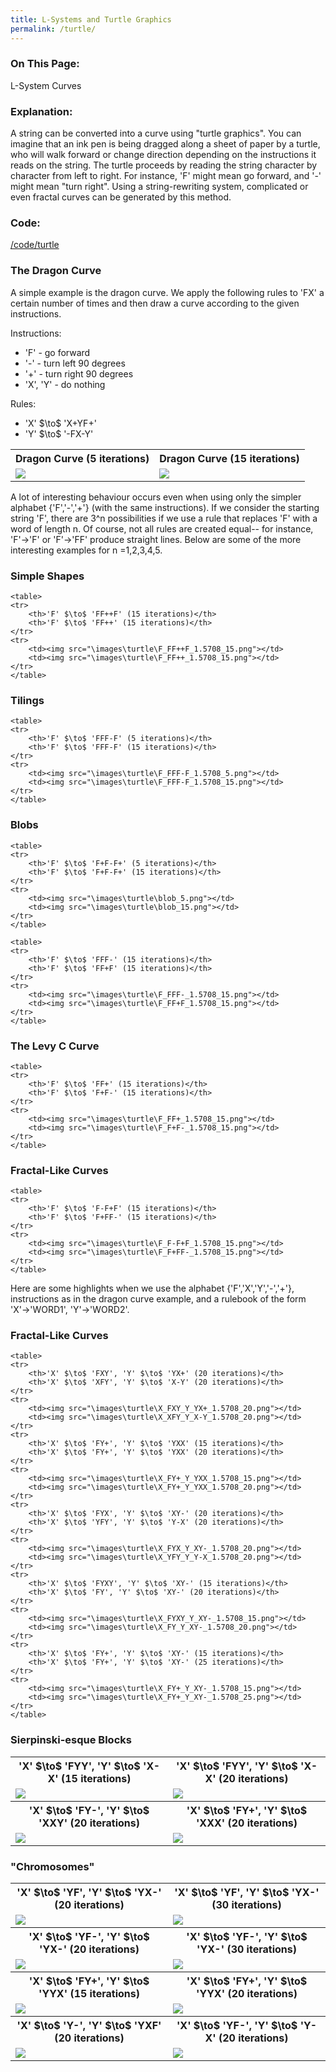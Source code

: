 ```yaml
---
title: L-Systems and Turtle Graphics
permalink: /turtle/
---
```

<h3>On This Page:</h3> 
L-System Curves

<h3>Explanation:</h3> 
A string can be converted into a curve using "turtle graphics". 
You can imagine that an ink pen is being dragged along a sheet of paper by a turtle, who will walk forward or change direction depending on the instructions it reads on the string.
The turtle proceeds by reading the string character by character from left to right.
For instance, 'F' might mean go forward, and '-' might mean "turn right". 
Using a string-rewriting system, complicated or even fractal curves can be generated by this method.

<h3>Code:</h3> 
<a href ="https://github.com/ibeach/ibeach.github.io/tree/master/code/turtle">/code/turtle</a>

<h3>The Dragon Curve</h3>
 A simple example is the dragon curve. We apply the following rules to 'FX' a certain number of times and then draw a curve according to the given instructions.
<p>
Instructions:
<ul>
<li>'F' - go forward</li>
<li>'-' - turn left 90 degrees</li>
<li>'+' - turn right 90 degrees</li>
<li>'X', 'Y' - do nothing </li>
</ul>
Rules:
<ul>
<li>'X' $\to$ 'X+YF+' </li>
<li>'Y' $\to$ '-FX-Y' </li>
</ul>

<table>
<tr> 
	<th>Dragon Curve (5 iterations)</th>
	<th>Dragon Curve (15 iterations)</th>
</tr>
<tr> 
	<td><img src="\images\turtle\dragon_5.png"></td>
	<td><img src="\images\turtle\dragon_15.png"></td>
</tr>
</table>

A lot of interesting behaviour occurs even when using only the simpler alphabet {'F','-','+'} (with the same instructions). 
If we consider the starting string 'F', there are 3^n possibilities if we use a rule that replaces 'F' with a word of length n.
Of course, not all rules are created equal-- for instance, 'F'$\to$'F' or 'F'$\to$'FF' produce straight lines.
Below are some of the more interesting examples for n =1,2,3,4,5.

<h3>Simple Shapes</h3>

	<table>
	<tr> 
		<th>'F' $\to$ 'FF++F' (15 iterations)</th>
		<th>'F' $\to$ 'FF++' (15 iterations)</th>
	</tr>
	<tr> 
		<td><img src="\images\turtle\F_FF++F_1.5708_15.png"></td>
		<td><img src="\images\turtle\F_FF++_1.5708_15.png"></td>
	</tr>
	</table>
	
<h3>Tilings</h3>

	<table>
	<tr> 
		<th>'F' $\to$ 'FFF-F' (5 iterations)</th>
		<th>'F' $\to$ 'FFF-F' (15 iterations)</th>
	</tr>
	<tr> 
		<td><img src="\images\turtle\F_FFF-F_1.5708_5.png"></td>
		<td><img src="\images\turtle\F_FFF-F_1.5708_15.png"></td>
	</tr>
	</table>

<h3>Blobs</h3>

	<table>
	<tr> 
		<th>'F' $\to$ 'F+F-F+' (5 iterations)</th>
		<th>'F' $\to$ 'F+F-F+' (15 iterations)</th>
	</tr>
	<tr> 
		<td><img src="\images\turtle\blob_5.png"></td>
		<td><img src="\images\turtle\blob_15.png"></td>
	</tr>
	</table>
	
	<table>
	<tr> 
		<th>'F' $\to$ 'FFF-' (15 iterations)</th>
		<th>'F' $\to$ 'FF+F' (15 iterations)</th>
	</tr>
	<tr> 
		<td><img src="\images\turtle\F_FFF-_1.5708_15.png"></td>
		<td><img src="\images\turtle\F_FF+F_1.5708_15.png"></td>
	</tr>
	</table>

<h3>The Levy C Curve</h3>

	<table>
	<tr> 
		<th>'F' $\to$ 'FF+' (15 iterations)</th>
		<th>'F' $\to$ 'F+F-' (15 iterations)</th>
	</tr>
	<tr> 
		<td><img src="\images\turtle\F_FF+_1.5708_15.png"></td>
		<td><img src="\images\turtle\F_F+F-_1.5708_15.png"></td>
	</tr>
	</table>
	
<h3>Fractal-Like Curves</h3>

	<table>
	<tr> 
		<th>'F' $\to$ 'F-F+F' (15 iterations)</th>
		<th>'F' $\to$ 'F+FF-' (15 iterations)</th>
	</tr>
	<tr> 
		<td><img src="\images\turtle\F_F-F+F_1.5708_15.png"></td>
		<td><img src="\images\turtle\F_F+FF-_1.5708_15.png"></td>
	</tr>
	</table>

Here are some highlights when we use the alphabet {'F','X','Y','-','+'}, instructions as in the dragon curve example, and a rulebook of the form 'X'$\to$'WORD1', 'Y'$\to$'WORD2'. 
	
<h3>Fractal-Like Curves</h3>

	<table>
	<tr> 
		<th>'X' $\to$ 'FXY', 'Y' $\to$ 'YX+' (20 iterations)</th>
		<th>'X' $\to$ 'XFY', 'Y' $\to$ 'X-Y' (20 iterations)</th>
	</tr>
	<tr> 
		<td><img src="\images\turtle\X_FXY_Y_YX+_1.5708_20.png"></td>
		<td><img src="\images\turtle\X_XFY_Y_X-Y_1.5708_20.png"></td>
	</tr>
	<tr> 
		<th>'X' $\to$ 'FY+', 'Y' $\to$ 'YXX' (15 iterations)</th>
		<th>'X' $\to$ 'FY+', 'Y' $\to$ 'YXX' (20 iterations)</th>
	</tr>
	<tr> 
		<td><img src="\images\turtle\X_FY+_Y_YXX_1.5708_15.png"></td>
		<td><img src="\images\turtle\X_FY+_Y_YXX_1.5708_20.png"></td>
	</tr>
	<tr> 
		<th>'X' $\to$ 'FYX', 'Y' $\to$ 'XY-' (20 iterations)</th>
		<th>'X' $\to$ 'YFY', 'Y' $\to$ 'Y-X' (20 iterations)</th>
	</tr>
	<tr> 
		<td><img src="\images\turtle\X_FYX_Y_XY-_1.5708_20.png"></td>
		<td><img src="\images\turtle\X_YFY_Y_Y-X_1.5708_20.png"></td>
	</tr>
	<tr> 
		<th>'X' $\to$ 'FYXY', 'Y' $\to$ 'XY-' (15 iterations)</th>
		<th>'X' $\to$ 'FY', 'Y' $\to$ 'XY-' (20 iterations)</th>
	</tr>
	<tr> 
		<td><img src="\images\turtle\X_FYXY_Y_XY-_1.5708_15.png"></td>
		<td><img src="\images\turtle\X_FY_Y_XY-_1.5708_20.png"></td>
	</tr>
	<tr> 
		<th>'X' $\to$ 'FY+', 'Y' $\to$ 'XY-' (15 iterations)</th>
		<th>'X' $\to$ 'FY+', 'Y' $\to$ 'XY-' (25 iterations)</th>
	</tr>
	<tr> 
		<td><img src="\images\turtle\X_FY+_Y_XY-_1.5708_15.png"></td>
		<td><img src="\images\turtle\X_FY+_Y_XY-_1.5708_25.png"></td>
	</tr>
	</table>
	
<h3>Sierpinski-esque Blocks</h3>
	<table>
	<tr> 
		<th>'X' $\to$ 'FYY', 'Y' $\to$ 'X-X' (15 iterations)</th>
		<th>'X' $\to$ 'FYY', 'Y' $\to$ 'X-X' (20 iterations)</th>
	</tr>
	<tr> 
		<td><img src="\images\turtle\X_FYY_Y_X-X_1.5708_15.png"></td>		
		<td><img src="\images\turtle\X_FYY_Y_X-X_1.5708_20.png"></td>
	</tr>
	<tr> 
		<th>'X' $\to$ 'FY-', 'Y' $\to$ 'XXY' (20 iterations)</th>
		<th>'X' $\to$ 'FY+', 'Y' $\to$ 'XXX' (20 iterations)</th>
	</tr>
	<tr> 
		<td><img src="\images\turtle\X_FY-_Y_XXY_1.5708_20.png"></td>
		<td><img src="\images\turtle\X_FY+_Y_XXX_1.5708_20.png"></td>
	</tr>
	</table>
	
<h3>"Chromosomes"</h3>
	<table>
	<tr> 
		<th>'X' $\to$ 'YF', 'Y' $\to$ 'YX-' (20 iterations)</th>
		<th>'X' $\to$ 'YF', 'Y' $\to$ 'YX-' (30 iterations)</th>
	</tr>
	<tr> 
		<td><img src="\images\turtle\X_YF_Y_YX-_1.5708_20.png"></td>	
		<td><img src="\images\turtle\X_YF_Y_YX-_1.5708_30.png"></td>	
	</tr>
	<tr> 
		<th>'X' $\to$ 'YF-', 'Y' $\to$ 'YX-' (20 iterations)</th>
		<th>'X' $\to$ 'YF-', 'Y' $\to$ 'YX-' (30 iterations)</th>
	</tr>
	<tr> 
		<td><img src="\images\turtle\X_YF-_Y_YX-_1.5708_20.png"></td>		
		<td><img src="\images\turtle\X_YF-_Y_YX-_1.5708_30.png"></td>	
	</tr>
	<tr> 
		<th>'X' $\to$ 'FY+', 'Y' $\to$ 'YYX' (15 iterations)</th>
		<th>'X' $\to$ 'FY+', 'Y' $\to$ 'YYX' (20 iterations)</th>
	</tr>
	<tr> 
		<td><img src="\images\turtle\X_FY+_Y_YYX_1.5708_15.png"></td>		
		<td><img src="\images\turtle\X_FY+_Y_YYX_1.5708_20.png"></td>	
	</tr>
	<tr> 
		<th>'X' $\to$ 'Y-', 'Y' $\to$ 'YXF' (20 iterations)</th>
		<th>'X' $\to$ 'YF-', 'Y' $\to$ 'Y-X' (20 iterations)</th>
	</tr>
	<tr> 
		<td><img src="\images\turtle\X_Y-_Y_YXF_1.5708_20.png"></td>		
		<td><img src="\images\turtle\X_YF-_Y_Y-X_1.5708_20.png"></td>	
	</tr>
	</table>

